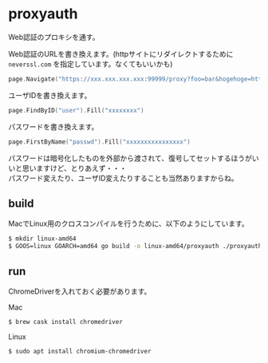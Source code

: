 # proxyauth
Web認証のプロキシを通す。

Web認証のURLを書き換えます。(httpサイトにリダイレクトするために `neverssl.com` を指定しています。なくてもいいかも)

```go
page.Navigate("https://xxx.xxx.xxx.xxx:99999/proxy?foo=bar&hogehoge=http://neverssl.com")
```

ユーザIDを書き換えます。

```go
page.FindByID("user").Fill("xxxxxxxx")
```

パスワードを書き換えます。
```go
page.FirstByName("passwd").Fill("xxxxxxxxxxxxxxxx")
```

パスワードは暗号化したものを外部から渡されて、復号してセットするほうがいいと思いますけど、とりあえず・・・  
パスワード変えたり、ユーザID変えたりすることも当然ありますからね。

## build
MacでLinux用のクロスコンパイルを行うために、以下のようにしています。

```bash
$ mkdir linux-amd64
$ GOOS=linux GOARCH=amd64 go build -o linux-amd64/proxyauth ./proxyauth.go
```

## run
ChromeDriverを入れておく必要があります。

Mac
```
$ brew cask install chromedriver
```

Linux
```
$ sudo apt install chromium-chromedriver
```
